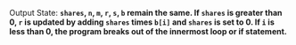 Output State: **`shares`, `n`, `m`, `r`, `s`, `b` remain the same. If `shares` is greater than 0, `r` is updated by adding `shares` times `b[i]` and `shares` is set to 0. If `i` is less than 0, the program breaks out of the innermost loop or if statement.**